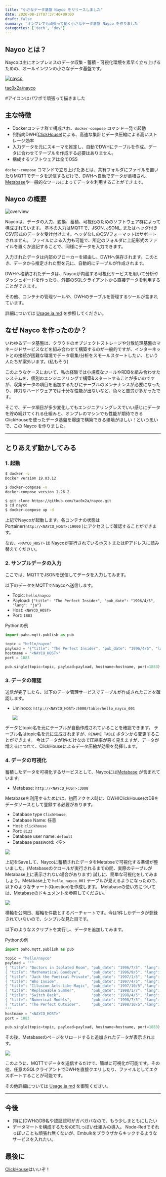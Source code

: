 ```yaml
---
title: "小さなデータ基盤 Nayco をリリースしました"
date: 2020-08-17T07:37:40+09:00
draft: false
summary: 'オンプレでも頑張って動く小さなデータ基盤 Nayco を作りました'
categories: ['tech', 'dev']
---
```


## Nayco とは？

Naycoは主にオンプレミスのデータ収集・蓄積・可視化環境を素早く立ち上げるための、オールインワンの小さなデータ基盤です。

[![nayco](https://raw.githubusercontent.com/tac0x2a/nayco/master/doc/img/nayco.svg)](https://github.com/tac0x2a/nayco)

[tac0x2a/nayco](https://github.com/tac0x2a/nayco)

\#アイコンはパワポで頑張って描きました

## 主な特徴
+ Dockerコンテナ群で構成され、`docker-compose` コマンド一発で起動
+ 列指向DWH([ClickHouse](https://clickhouse.tech/))による、高速な集計とデータ圧縮による高いストレージ効率
+ 入力データを元にスキーマを推定し、自動でDWHにテーブルを作成。データに合わせてテーブルを作成する必要はありません。
+ 構成するソフトウェアは全てOSS

`docker-compose` コマンドで立ち上げたあとは、共有フォルダにファイルを置いたりMQTTでデータを送信するだけで、DWHへ自動でデータが蓄積され、[Metabase](https://www.metabase.com/)や一般的なツールによってデータを利用することができます。



## Nayco の概要

![overview](https://raw.githubusercontent.com/tac0x2a/nayco/master/doc/img/overview.drawio.svg)

Naycoは、データの入力、変換、蓄積、可視化のためのソフトウェア群によって構成されています。
基本の入力はMQTTで、JSON, JSONL, またはヘッダ付きCSV形式のデータを受け付けます。ヘッダなしのCSVフォーマットはサポートされません。
ファイルによる入力も可能で、所定のフォルダに上記形式のファイルを置くか追記することで、同様にデータを入力できます。

入力されたデータは内部のブローカーを経由し、DWHへ保存されます。このとき、データから推定された型を元に、自動的にテーブルが作成されます。

DWHへ格納されたデータは、Naycoが内蔵する可視化サービスを用いて分析やダッシュボードを作ったり、外部のSQLクライアントから直接データを利用することができます。

その他、コンテナの管理ツールや、DWHのテーブルを管理するツールが含まれています。

詳細については [Usage.ja.md](https://github.com/tac0x2a/nayco/blob/master/doc/Usage.ja.md) を参照してください。


## なぜ Nayco を作ったのか？
いわゆるデータ基盤は、クラウドのオブジェクトストレージや分散処理基盤のマネージドサービスなどを組み合わせて構築するのが一般的ですが、インターネットとの接続が困難な環境でデータ収集/分析をスモールスタートしたい、という人たちが案外います。(私もそう)

このようなケースにおいて、私の経験では小規模なツールやRDBを組み合わせたシステムを、個別のエンジニアリングで構築&スタートすることが多いのですが、収集データの項目を追加するたびにテーブルのメンテナンスが必要になったり、非力なハードウェアでは十分な性能が出ないなど、色々と苦労が多かったです。

そこで、データ項目が多少変化してもエンジニアリングレスでいい感じにデータを貯め続けてくれる仕組みと、オンプレのマシンでも性能が期待できるClickHouseを使ったデータ基盤を爆速で構築できる環境がほしい！という思いで、この Nayco を作りました。

--------------------------------------------------------------------------------
## とりあえず動かしてみる
### 1. 起動
```sh
$ docker -v
Docker version 19.03.12

$ docker-compose -v
docker-compose version 1.26.2
```

```sh
$ git clone https://github.com/tac0x2a/nayco.git
$ cd nayco
$ docker-compose up -d
```
上記でNaycoが起動します。各コンテナの状態は Portainer(`http://<NAYCO_HOST>:19000` )にアクセスして確認することができます。

なお、`<NAYCO_HOST>` は Naycoが実行されているホストまたはIPアドレスに読み替えてください。

### 2. サンプルデータの入力
ここでは、MQTTでJSONを送信してデータを入力してみます。

以下のデータをMQTTでNaycoへ送信します。
+ Topic: `hello/nayco`
+ Payload: `{"title": "The Perfect Insider", "pub_date": "1996/4/5", "lang": "ja"}`
+ Host: `<NAYCO_HOST>`
+ Port: `1883`


Pythonの例
```py
import paho.mqtt.publish as pub

topic = "hello/nayco"
payload = '{"title": "The Perfect Insider", "pub_date": "1996/4/5", "lang": "ja"}'
hostname = "<NAYCO_HOST>"
port = 1883

pub.single(topic=topic, payload=payload, hostname=hostname, port=1883)
```


### 3. データの確認

送信が完了したら、以下のデータ管理サービスでテーブルが作成されたことを確認します。
+ Uminoco: `http://<NAYCO_HOST>:5000/table/hello_nayco_001`

  ![](https://raw.githubusercontent.com/tac0x2a/nayco/master/doc/img/hello_nayco_table.png)

データとtopic名を元にテーブルが自動作成されていることを確認できます。
テーブル名はtopic名を元に生成されますが、`RENAME TABLE` ボタンから変更することができます。
今はデータが1件だけなので圧縮率が悪く見えますが、データが増えるにつれて、ClickHouseによるデータ圧縮が効果を発揮します。


### 4. データの可視化
蓄積したデータを可視化するサービスとして、Naycoには[Metabase](https://www.metabase.com/) が含まれています。
+ Metabase: `http://<NAYCO_HOST>:3000`

Metabaseを利用するためには、初回アクセス時に、DWH(ClickHouse)のDBをデータソースとして登録する必要があります。
+ Database type `ClickHouse`,
+ Database Name: 任意
+ Host: `clickhouse`
+ Port: `8123`
+ Database user name: `default`
+ Database password: <空>

![](https://raw.githubusercontent.com/tac0x2a/nayco/master/doc/img/metabase_clickhouse.png)

上記をSaveして、Naycoに蓄積されたデータをMetabseで可視化する準備が整いました。(Metabaseのクロールが実行されるまでの間、実際のテーブルがMetabase上に表示されない場合があります)
試しに、簡単な可視化をしてみましょう。Metabase上で `hello_nayco_001` テーブルが見えるようになったので、以下のようなチャート(Question)を作成します。
Metabaseの使い方については、[Metabaseのドキュメント](https://www.metabase.com/docs/latest/getting-started.html)を参照してください。

![](https://raw.githubusercontent.com/tac0x2a/nayco/master/doc/img/metabase_1.png)

横軸を公開日、縦軸を件数とするバーチャートです。今は1件しかデータが登録されていないので、シンプルな見た目です。

以下のようなスクリプトを実行し、データを追加してみます。

Pythonの例
```py
import paho.mqtt.publish as pub

topic = "hello/nayco"
payload = """
{ "title": "Doctors in Isolated Room", "pub_date": "1996/7/5", "lang": "ja" }
{ "title": "Mathematical Goodbye",     "pub_date": "1996/9/5", "lang": "ja" }
{ "title": "Jack the Poetical Private","pub_date": "1997/1/5", "lang": "ja" }
{ "title": "Who Inside",               "pub_date": "1997/4/5", "lang": "ja" }
{ "title": "Illusion Acts Like Magic", "pub_date": "1997/10/5","lang": "ja" }
{ "title": "Replaceable Summer",       "pub_date": "1998/1/7", "lang": "ja" }
{ "title": "Switch Back",              "pub_date": "1998/4/5", "lang": "ja" }
{ "title": "Numerical Models",         "pub_date": "1998/7/5", "lang": "ja" }
{ "title": "The Perfect Outsider",     "pub_date": "1998/10/5","lang": "ja" }
"""
hostname = "<NAYCO_HOST>"
port = 1883

pub.single(topic=topic, payload=payload, hostname=hostname, port=1883)
```

その後、Metabaseのページをリロードすると追加されたデータが表示されます。

![](https://raw.githubusercontent.com/tac0x2a/nayco/master/doc/img/metabase_10.png)


このように、MQTTでデータを送信するだけで、簡単に可視化が可能です。その他、任意のSQLクライアントでDWHを直接クエリしたり、ファイルとしてエクスポートすることが可能です。

その他詳細については [Usage.ja.md](https://github.com/tac0x2a/nayco/blob/master/doc/Usage.ja.md) を御覧ください。

--------------------------------------------------------------------------------
## 今後
+ (特に)DWHのDB名や認証認可がガバガバなので、もう少しまともにしたい
+ データマートを構成するためのETLっぽい仕組みの導入。
  Node-Redでそれっぽいことも頑張れ無くないが、Embulkをブラウザからキックするようなサービスを入れたい。

## 最後に
[ClickHouse](https://clickhouse.tech/)はいいぞ！